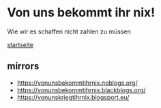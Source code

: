 # Von uns bekommt ihr nix!

Wie wir es schaffen nicht zahlen zu müssen

[startseite](src/startseite.md)

## mirrors

* https://vonunsbekommtihrnix.noblogs.org/
* https://vonunsbekommtihrnix.blackblogs.org/
* https://vonunskriegtihrnix.blogsport.eu/
